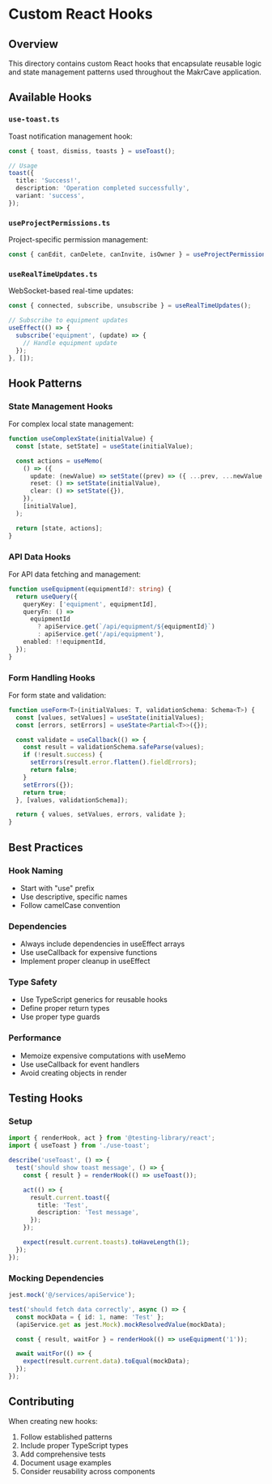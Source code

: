 # Custom React Hooks

## Overview

This directory contains custom React hooks that encapsulate reusable logic and state management patterns used throughout the MakrCave application.

## Available Hooks

### `use-toast.ts`

Toast notification management hook:

```typescript
const { toast, dismiss, toasts } = useToast();

// Usage
toast({
  title: 'Success!',
  description: 'Operation completed successfully',
  variant: 'success',
});
```

### `useProjectPermissions.ts`

Project-specific permission management:

```typescript
const { canEdit, canDelete, canInvite, isOwner } = useProjectPermissions(projectId, userId);
```

### `useRealTimeUpdates.ts`

WebSocket-based real-time updates:

```typescript
const { connected, subscribe, unsubscribe } = useRealTimeUpdates();

// Subscribe to equipment updates
useEffect(() => {
  subscribe('equipment', (update) => {
    // Handle equipment update
  });
}, []);
```

## Hook Patterns

### State Management Hooks

For complex local state management:

```typescript
function useComplexState(initialValue) {
  const [state, setState] = useState(initialValue);

  const actions = useMemo(
    () => ({
      update: (newValue) => setState((prev) => ({ ...prev, ...newValue })),
      reset: () => setState(initialValue),
      clear: () => setState({}),
    }),
    [initialValue],
  );

  return [state, actions];
}
```

### API Data Hooks

For API data fetching and management:

```typescript
function useEquipment(equipmentId?: string) {
  return useQuery({
    queryKey: ['equipment', equipmentId],
    queryFn: () =>
      equipmentId
        ? apiService.get(`/api/equipment/${equipmentId}`)
        : apiService.get('/api/equipment'),
    enabled: !!equipmentId,
  });
}
```

### Form Handling Hooks

For form state and validation:

```typescript
function useForm<T>(initialValues: T, validationSchema: Schema<T>) {
  const [values, setValues] = useState(initialValues);
  const [errors, setErrors] = useState<Partial<T>>({});

  const validate = useCallback(() => {
    const result = validationSchema.safeParse(values);
    if (!result.success) {
      setErrors(result.error.flatten().fieldErrors);
      return false;
    }
    setErrors({});
    return true;
  }, [values, validationSchema]);

  return { values, setValues, errors, validate };
}
```

## Best Practices

### Hook Naming

- Start with "use" prefix
- Use descriptive, specific names
- Follow camelCase convention

### Dependencies

- Always include dependencies in useEffect arrays
- Use useCallback for expensive functions
- Implement proper cleanup in useEffect

### Type Safety

- Use TypeScript generics for reusable hooks
- Define proper return types
- Use proper type guards

### Performance

- Memoize expensive computations with useMemo
- Use useCallback for event handlers
- Avoid creating objects in render

## Testing Hooks

### Setup

```typescript
import { renderHook, act } from '@testing-library/react';
import { useToast } from './use-toast';

describe('useToast', () => {
  test('should show toast message', () => {
    const { result } = renderHook(() => useToast());

    act(() => {
      result.current.toast({
        title: 'Test',
        description: 'Test message',
      });
    });

    expect(result.current.toasts).toHaveLength(1);
  });
});
```

### Mocking Dependencies

```typescript
jest.mock('@/services/apiService');

test('should fetch data correctly', async () => {
  const mockData = { id: 1, name: 'Test' };
  (apiService.get as jest.Mock).mockResolvedValue(mockData);

  const { result, waitFor } = renderHook(() => useEquipment('1'));

  await waitFor(() => {
    expect(result.current.data).toEqual(mockData);
  });
});
```

## Contributing

When creating new hooks:

1. Follow established patterns
2. Include proper TypeScript types
3. Add comprehensive tests
4. Document usage examples
5. Consider reusability across components
